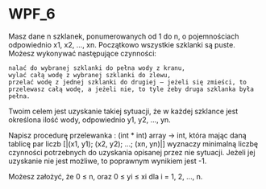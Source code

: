 # WPF_6

Masz dane n szklanek, ponumerowanych od 1 do n, o pojemnościach odpowiednio x1, x2, ..., xn.  Początkowo wszystkie szklanki są puste. Możesz wykonywać następujące czynności:

    nalać do wybranej szklanki do pełna wody z kranu, 
    wylać całą wodę z wybranej szklanki do zlewu, 
    przelać wodę z jednej szklanki do drugiej — jeżeli się zmieści, to przelewasz całą wodę, a jeżeli nie, to tyle żeby druga szklanka była pełna.

Twoim celem jest uzyskanie takiej sytuacji, że w każdej szklance jest określona ilość wody, odpowiednio y1, y2, ..., yn. 

Napisz procedurę przelewanka : (int * int) array → int, która mając daną tablicę par liczb [|(x1, y1); (x2, y2); ...; (xn, yn)|] wyznaczy minimalną liczbę czynności potrzebnych do uzyskania opisanej przez nie sytuacji. Jeżeli jej uzyskanie nie jest możliwe, to poprawnym wynikiem jest -1. 

Możesz założyć, że 0 ≤ n, oraz 0 ≤ yi ≤ xi dla i = 1, 2, ..., n.
